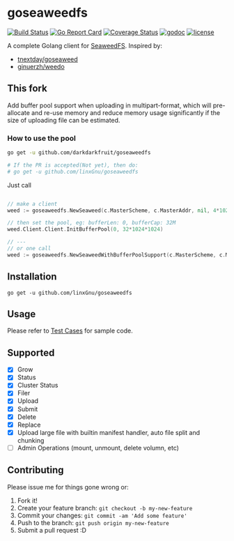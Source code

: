 # goseaweedfs

[![Build Status](https://travis-ci.org/linxGnu/goseaweedfs.svg?branch=master)](https://travis-ci.org/linxGnu/goseaweedfs)
[![Go Report Card](https://goreportcard.com/badge/github.com/linxGnu/goseaweedfs)](https://goreportcard.com/report/github.com/linxGnu/goseaweedfs)
[![Coverage Status](https://coveralls.io/repos/github/linxGnu/goseaweedfs/badge.svg?branch=master)](https://coveralls.io/github/linxGnu/goseaweedfs?branch=master)
[![godoc](https://img.shields.io/badge/docs-GoDoc-green.svg)](https://godoc.org/github.com/linxGnu/goseaweedfs)
[![license](http://img.shields.io/badge/license-MIT-red.svg?style=flat)](https://github.com/linxGnu/goseaweedfs/blob/master/LICENSE)

A complete Golang client for [SeaweedFS](https://github.com/chrislusf/seaweedfs). Inspired by:
- [tnextday/goseaweed](https://github.com/tnextday/goseaweed)
- [ginuerzh/weedo](https://github.com/ginuerzh/weedo)

## This fork
Add buffer pool support when uploading in multipart-format, which will pre-allocate and re-use memory and reduce memory usage significantly if the size of uploading file can be estimated.

### How to use the pool
```bash
go get -u github.com/darkdarkfruit/goseaweedfs

# If the PR is accepted(Not yet), then do:
# go get -u github.com/linxGnu/goseaweedfs 
```
Just call
```go

// make a client
weed := goseaweedfs.NewSeaweed(c.MasterScheme, c.MasterAddr, nil, 4*1024*1024, time.Minute)

// then set the pool, eg: bufferLen: 0, bufferCap: 32M
weed.Client.Client.InitBufferPool(0, 32*1024*1024)

// ---
// or one call
weed := goseaweedfs.NewSeaweedWithBufferPoolSupport(c.MasterScheme, c.MasterAddr, nil, 4*1024*1024, time.Minute, 0, 32*1024*1024)
``` 

 

## Installation
```
go get -u github.com/linxGnu/goseaweedfs
```

## Usage
Please refer to [Test Cases](https://github.com/linxGnu/goseaweedfs/blob/master/seaweed_test.go) for sample code.

## Supported

- [x] Grow
- [x] Status
- [x] Cluster Status
- [x] Filer
- [x] Upload
- [x] Submit
- [x] Delete
- [x] Replace
- [x] Upload large file with builtin manifest handler, auto file split and chunking
- [ ] Admin Operations (mount, unmount, delete volumn, etc)

## Contributing
Please issue me for things gone wrong or:

1. Fork it!
2. Create your feature branch: `git checkout -b my-new-feature`
3. Commit your changes: `git commit -am 'Add some feature'`
4. Push to the branch: `git push origin my-new-feature`
5. Submit a pull request :D